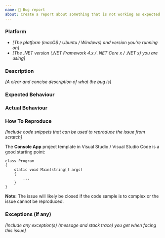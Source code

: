 ```yaml
---
name: 🐞 Bug report
about: Create a report about something that is not working as expected
---
```


### Platform
- *[The platform (macOS / Ubuntu / Windows) and version you're running on]*
- *[The .NET version (.NET Framework 4.x / .NET Core x / .NET x)  you are using]*

### Description
*[A clear and concise description of what the bug is]*

### Expected Behaviour

### Actual Behaviour

### How To Reproduce
*[Include code snippets that can be used to reproduce the issue from scratch]*

The **Console App** project template in Visual Studio / Visual Studio Code is a good starting point:

    class Program
    {
        static void Main(string[] args)
        {
            ...
        }
    }

**Note:** The issue will likely be closed if the code sample is to complex or the issue cannot be reproduced.

### Exceptions (if any)
*[Include any exception(s) (message and stack trace) you get when facing this issue]*